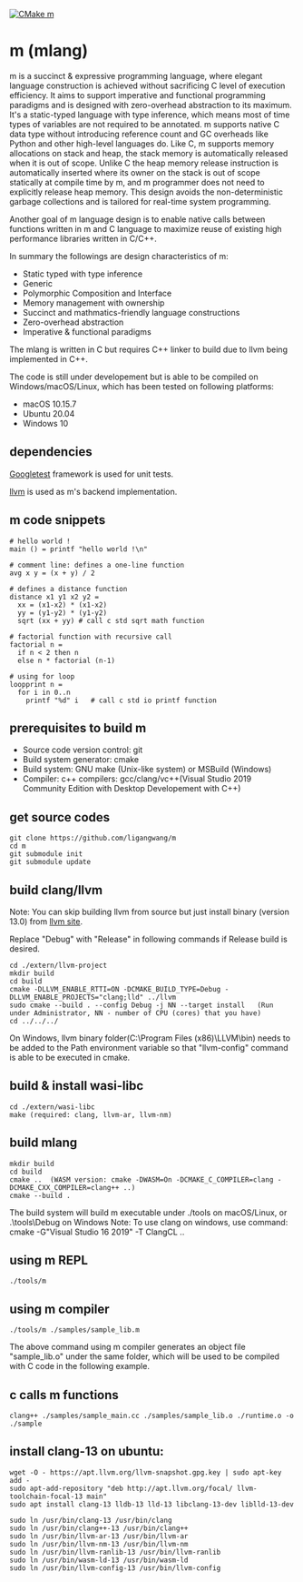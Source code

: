 [![CMake m](https://github.com/ligangwang/m/actions/workflows/cmake-app.yml/badge.svg)](https://github.com/ligangwang/m/actions/workflows/cmake-app.yml)

# m (mlang)
m is a succinct & expressive programming language, where elegant language construction is achieved without sacrificing C level of execution efficiency. It aims to support imperative and functional programming paradigms and is designed with zero-overhead abstraction to its maximum. It's a static-typed language with type inference, which means most of time types of variables are not required to be annotated. m supports native C data type without introducing reference count and GC overheads like Python and other high-level languages do. Like C, m supports memory allocations on stack and heap, the stack memory is automatically released when it is out of scope. Unlike C the heap memory release instruction is automatically inserted where its owner on the stack is out of scope statically at compile time by m, and m programmer does not need to explicitly release heap memory. This design avoids the non-deterministic garbage collections and is tailored for real-time system programming.

Another goal of m language design is to enable native calls between functions written in m and C language to maximize reuse of existing high performance libraries written in C/C++.

In summary the followings are design characteristics of m:
* Static typed with type inference
* Generic
* Polymorphic Composition and Interface
* Memory management with ownership
* Succinct and mathmatics-friendly language constructions
* Zero-overhead abstraction
* Imperative & functional paradigms


The mlang is written in C but requires C++ linker to build due to llvm being implemented in C++. 

The code is still under developement but is able to be compiled on Windows/macOS/Linux, which has been tested on following platforms:
* macOS 10.15.7
* Ubuntu 20.04
* Windows 10


## dependencies

[Googletest](https://github.com/google/googletest) framework is used for unit tests.

[llvm](https://github.com/llvm/llvm-project) is used as m's backend implementation.

## m code snippets
```
# hello world !
main () = printf "hello world !\n"

# comment line: defines a one-line function
avg x y = (x + y) / 2

# defines a distance function
distance x1 y1 x2 y2 = 
  xx = (x1-x2) * (x1-x2)
  yy = (y1-y2) * (y1-y2)
  sqrt (xx + yy) # call c std sqrt math function

# factorial function with recursive call
factorial n = 
  if n < 2 then n
  else n * factorial (n-1)

# using for loop
loopprint n = 
  for i in 0..n
    printf "%d" i   # call c std io printf function
```

## prerequisites to build m
* Source code version control: git
* Build system generator: cmake
* Build system: GNU make (Unix-like system) or MSBuild (Windows)
* Compiler: c++ compilers: gcc/clang/vc++(Visual Studio 2019 Community Edition with Desktop Developement with C++) 

## get source codes
```
git clone https://github.com/ligangwang/m
cd m
git submodule init
git submodule update
```

## build clang/llvm
Note: You can skip building llvm from source but just install binary (version 13.0) from [llvm site](https://releases.llvm.org/). 

Replace "Debug" with "Release" in following commands if Release build is desired.
```
cd ./extern/llvm-project
mkdir build
cd build
cmake -DLLVM_ENABLE_RTTI=ON -DCMAKE_BUILD_TYPE=Debug -DLLVM_ENABLE_PROJECTS="clang;lld" ../llvm
sudo cmake --build . --config Debug -j NN --target install   (Run under Administrator, NN - number of CPU (cores) that you have)
cd ../../../
```
On Windows, llvm binary folder(C:\Program Files (x86)\LLVM\bin) needs to be added to the Path environment variable so that "llvm-config" command is able to be executed in cmake. 

## build & install wasi-libc
```
cd ./extern/wasi-libc
make (required: clang, llvm-ar, llvm-nm)
```

## build mlang
```
mkdir build
cd build
cmake ..  (WASM version: cmake -DWASM=On -DCMAKE_C_COMPILER=clang -DCMAKE_CXX_COMPILER=clang++ ..)
cmake --build .
```
The build system will build m executable under ./tools on macOS/Linux, or .\tools\Debug on Windows
Note: To use clang on windows, use command: cmake -G"Visual Studio 16 2019" -T ClangCL ..

## using m REPL
```
./tools/m
```

## using m compiler
```
./tools/m ./samples/sample_lib.m
```
The above command using m compiler generates an object file "sample_lib.o" under the same folder, which will be used to be compiled with C code in the following example.

## c calls m functions
```
clang++ ./samples/sample_main.cc ./samples/sample_lib.o ./runtime.o -o ./sample
```

## install clang-13 on ubuntu:
```
wget -O - https://apt.llvm.org/llvm-snapshot.gpg.key | sudo apt-key add -
sudo apt-add-repository "deb http://apt.llvm.org/focal/ llvm-toolchain-focal-13 main"
sudo apt install clang-13 lldb-13 lld-13 libclang-13-dev liblld-13-dev

sudo ln /usr/bin/clang-13 /usr/bin/clang
sudo ln /usr/bin/clang++-13 /usr/bin/clang++
sudo ln /usr/bin/llvm-ar-13 /usr/bin/llvm-ar
sudo ln /usr/bin/llvm-nm-13 /usr/bin/llvm-nm
sudo ln /usr/bin/llvm-ranlib-13 /usr/bin/llvm-ranlib
sudo ln /usr/bin/wasm-ld-13 /usr/bin/wasm-ld
sudo ln /usr/bin/llvm-config-13 /usr/bin/llvm-config
```